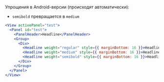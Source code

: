 Упрощения в Android-версии (происходят автоматически):
* `semibold` превращается в `medium`

```jsx
<View activePanel="test">
  <Panel id="test">
    <PanelHeader>Headline</PanelHeader>
    <Group>
      <Div>
        <Headline weight="regular" style={{ marginBottom: 16 }}>Headline regular</Headline>
        <Headline weight="medium" style={{ marginBottom: 16 }}>Headline medium</Headline>
        <Headline weight="semibold" style={{ marginBottom: 16 }}>Headline semibold</Headline>
      </Div>
    </Group>
  </Panel>
</View>
```
